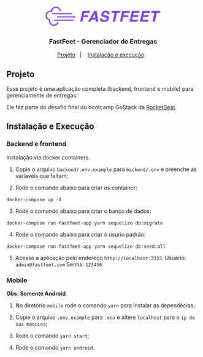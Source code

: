 <h1 align="center">
  <img alt="Fastfeet" title="Fastfeet" src=".github/logo.png" width="300px" />
</h1>

<h3 align="center">
  FastFeet - Gerenciador de Entregas
</h3>

<p align="center">
  <a href="#projeto">Projeto</a>&nbsp;&nbsp;&nbsp;|&nbsp;&nbsp;&nbsp;
  <a href="#instalação-e-execução">Instalação e execução</a>&nbsp;&nbsp;&nbsp;
</p>

## Projeto

<p>Esse projeto é uma aplicação completa (backend, frontend e mobile) para gerenciamente de entregas.</p>
<p>Ele faz parte do desafio final do bootcamp GoStack da <a href="https://rocketseat.com.br/" target="_blank">RocketSeat</a>.</p>

## Instalação e Execução

### Backend e frontend

Instalação via docker containers.

1. Copie o arquivo `backend/.env.example` para `backend/.env` e preenche as variaveis que faltam;

2. Rode o comando abaixo para criar os container: 
 ```
 docker-compose up -d
 ```
3. Rode o comando abaixo para criar o banco de dados:
```
docker-compose run fastfeet-app yarn sequelize db:migrate
```
4. Rode o comando abaixo para criar o usurio padrão:
```
docker-compose run fastfeet-app yarn sequelize db:seed:all
``` 
5. Acesse a aplicação pelo endereço `http://localhost:3333`. Usuário: `admin@fastfeet.com` Senha: `123456`.

### Mobile

**Obs: Somente Android**.

1. No diretório `mobile` rode o comando `yarn` para instalar as dependêcias;

2. Copie o arquivo `.env.example` para `.env` e altere `localhost` para o `ip de sua máquina`;

2. Rode o comando `yarn start`;

3. Rode o comando `yarn android`.
